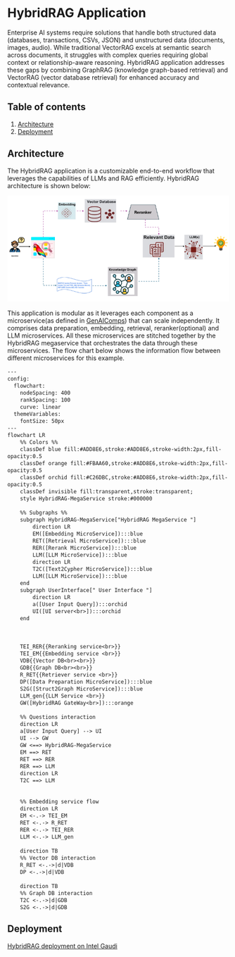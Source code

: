 # HybridRAG Application

Enterprise AI systems require solutions that handle both structured data (databases, transactions, CSVs, JSON) and unstructured data (documents, images, audio). While traditional VectorRAG excels at semantic search across documents, it struggles with complex queries requiring global context or relationship-aware reasoning. HybridRAG application addresses these gaps by combining GraphRAG (knowledge graph-based retrieval) and VectorRAG (vector database retrieval) for enhanced accuracy and contextual relevance.

## Table of contents

1. [Architecture](#architecture)
2. [Deployment](#deployment)

## Architecture

The HybridRAG application is a customizable end-to-end workflow that leverages the capabilities of LLMs and RAG efficiently. HybridRAG architecture is shown below:

![architecture](./assets/img/hybridrag_retriever_architecture.png)

This application is modular as it leverages each component as a microservice(as defined in [GenAIComps](https://github.com/opea-project/GenAIComps)) that can scale independently. It comprises data preparation, embedding, retrieval, reranker(optional) and LLM microservices. All these microservices are stitched together by the HybridRAG megaservice that orchestrates the data through these microservices. The flow chart below shows the information flow between different microservices for this example.

```mermaid
---
config:
  flowchart:
    nodeSpacing: 400
    rankSpacing: 100
    curve: linear
  themeVariables:
    fontSize: 50px
---
flowchart LR
    %% Colors %%
    classDef blue fill:#ADD8E6,stroke:#ADD8E6,stroke-width:2px,fill-opacity:0.5
    classDef orange fill:#FBAA60,stroke:#ADD8E6,stroke-width:2px,fill-opacity:0.5
    classDef orchid fill:#C26DBC,stroke:#ADD8E6,stroke-width:2px,fill-opacity:0.5
    classDef invisible fill:transparent,stroke:transparent;
    style HybridRAG-MegaService stroke:#000000

    %% Subgraphs %%
    subgraph HybridRAG-MegaService["HybridRAG MegaService "]
        direction LR
        EM([Embedding MicroService]):::blue
        RET([Retrieval MicroService]):::blue
        RER([Rerank MicroService]):::blue
        LLM([LLM MicroService]):::blue
        direction LR
        T2C([Text2Cypher MicroService]):::blue
        LLM([LLM MicroService]):::blue
    end
    subgraph UserInterface[" User Interface "]
        direction LR
        a([User Input Query]):::orchid
        UI([UI server<br>]):::orchid
    end



    TEI_RER{{Reranking service<br>}}
    TEI_EM{{Embedding service <br>}}
    VDB{{Vector DB<br><br>}}
    GDB{{Graph DB<br><br>}}
    R_RET{{Retriever service <br>}}
    DP([Data Preparation MicroService]):::blue
    S2G([Struct2Graph MicroService]):::blue
    LLM_gen{{LLM Service <br>}}
    GW([HybridRAG GateWay<br>]):::orange

    %% Questions interaction
    direction LR
    a[User Input Query] --> UI
    UI --> GW
    GW <==> HybridRAG-MegaService
    EM ==> RET
    RET ==> RER
    RER ==> LLM
    direction LR
    T2C ==> LLM


    %% Embedding service flow
    direction LR
    EM <-.-> TEI_EM
    RET <-.-> R_RET
    RER <-.-> TEI_RER
    LLM <-.-> LLM_gen

    direction TB
    %% Vector DB interaction
    R_RET <-.->|d|VDB
    DP <-.->|d|VDB

    direction TB
    %% Graph DB interaction
    T2C <-.->|d|GDB
    S2G <-.->|d|GDB

```

## Deployment

[HybridRAG deployment on Intel Gaudi](./docker_compose/intel/hpu/gaudi/README.md)
